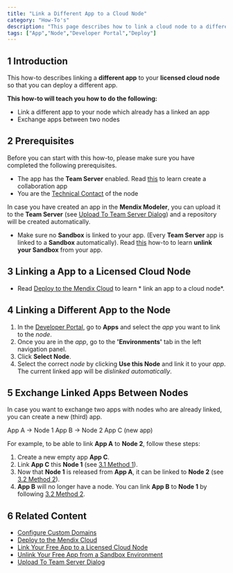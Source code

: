 ```yaml
---
title: "Link a Different App to a Cloud Node"
category: "How-To's"
description: "This page describes how to link a cloud node to a different app."
tags: ["App","Node","Developer Portal","Deploy"]
---
```


## 1 Introduction

This how-to describes linking a **different app** to your **licensed cloud node** so that you can deploy a different app.

**This how-to will teach you how to do the following:**

*  Link a different app to your node which already has a linked an app
*  Exchange apps between two nodes

## 2 Prerequisites

Before you can start with this how-to, please make sure you have completed the following prerequisites.

*   The app has the **Team Server** enabled. Read [this](/howto/modeling-basics/create-and-deploy-your-first-app) to learn create a collaboration app
*   You are the [Technical Contact](/developerportal/general/technical-contact) of the node

In case you have created an app in the **Mendix Modeler**, you can upload it to the **Team Server** (see [Upload To Team Server Dialog](/refguide7/upload-to-team-server-dialog)) and a repository will be created automatically.

*   Make sure no **Sandbox** is linked to your app. (Every **Team Server** app is linked to a **Sandbox** automatically).
Read [this](how-to-unlink-sandbox) how-to to learn  **unlink your Sandbox** from your app. 

## 3 Linking a App to a Licensed Cloud Node

*   Read [ Deploy to the Mendix Cloud](deploying-to-the-cloud) to learn * link an app to a cloud node*.

## 4 Linking a Different App to the Node

1.  In the [Developer Portal](http://home.mendix.com), go to **Apps** and select the *app* you want to link to the *node*.
2.  Once you are in the *app*, go to the **'Environments'** tab in the left navigation panel.
3.  Click **Select Node**.
4.  Select the correct *node* by clicking **Use this Node** and link it to your *app*. The current linked app will be *dislinked automatically*.

## 5 Exchange Linked Apps Between Nodes

In case you want to exchange two apps with nodes who are already linked, you can create a new (third) app.

App A → Node 1
App B → Node 2
App C (new app)

For example, to be able to link **App A** to **Node 2**, follow these steps:

1. Create a new empty app **App C**.
2. Link **App C** this **Node 1** (see [3.1 Method 1](how-to-link-app-to-node)). 
3. Now that **Node 1** is released from **App A**, it can be linked to **Node 2** (see [3.2 Method 2](how-to-link-app-to-node)).
4. **App B** will no longer have a node. You can link **App B** to **Node 1** by following [3.2 Method 2](how-to-link-app-to-node).

## 6 Related Content

*   [Configure Custom Domains](custom-domains)
*   [Deploy to the Mendix Cloud](deploying-to-the-cloud)
*   [Link Your Free App to a Licensed Cloud Node](how-to-link-app-to-node)
*   [Unlink Your Free App from a Sandbox Environment](how-to-unlink-sandbox)
*   [Upload To Team Server Dialog](/refguide7/upload-to-team-server-dialog)
